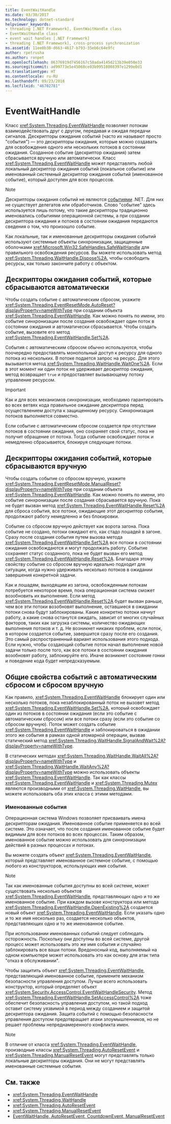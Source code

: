 ```yaml
---
title: EventWaitHandle
ms.date: 03/30/2017
ms.technology: dotnet-standard
helpviewer_keywords:
- threading [.NET Framework], EventWaitHandle class
- EventWaitHandle class
- event wait handles [.NET Framework]
- threading [.NET Framework], cross-process synchronization
ms.assetid: 11ee0b38-d663-4617-b793-35eb6c64e9fc
author: rpetrusha
ms.author: ronpet
ms.openlocfilehash: 86376919d7456167c58ada4145d213b39e050e33
ms.sourcegitcommit: ad99773e5e45068ce03b99518008397e1299e0d1
ms.translationtype: HT
ms.contentlocale: ru-RU
ms.lasthandoff: 09/23/2018
ms.locfileid: "46702781"
---
```

# <a name="eventwaithandle"></a>EventWaitHandle
Класс <xref:System.Threading.EventWaitHandle> позволяет потокам взаимодействовать друг с другом, передавая и ожидая передачи сигналов. Дескрипторы ожидания событий (часто их называют просто "события") — это дескрипторы ожидания, которые можно создавать для освобождения одного или нескольких потоков в состоянии ожидания. Созданное событие (дескриптор ожидания) затем сбрасывается вручную или автоматически. Класс <xref:System.Threading.EventWaitHandle> может представлять любой локальный дескриптор ожидания событий (локальное событие) или именованный системный дескриптор ожидания событий (именованное событие), который доступен для всех процессов.  
  
> [!NOTE]
>  Дескрипторы ожидания событий не являются [событиями](../events/index.md) .NET. Для них не существует делегатов или обработчиков. Слово "событие" здесь используется лишь потому, что такие дескрипторы традиционно именовались событиями операционной системы, а при создании дескриптора ожидания и потоков в состоянии ожидания передаются сведения о том, что произошло событие.  
  
 Как локальные, так и именованные дескрипторы ожидания событий используют системные объекты синхронизации, защищенные оболочками <xref:Microsoft.Win32.SafeHandles.SafeWaitHandle> для правильного освобождения ресурсов. Вы можете использовать метод <xref:System.Threading.WaitHandle.Dispose%2A>, чтобы освободить ресурсы, как только закончите работу с объектом.  
  
## <a name="event-wait-handles-that-reset-automatically"></a>Дескрипторы ожидания событий, которые сбрасываются автоматически  
 Чтобы создать событие с автоматическим сбросом, укажите <xref:System.Threading.EventResetMode.AutoReset?displayProperty=nameWithType> при создании объекта <xref:System.Threading.EventWaitHandle>. Как можно понять по имени, это событие синхронизации после создания освобождает один поток в состоянии ожидания и автоматически сбрасывается. Чтобы создать событие, вызовите его метод <xref:System.Threading.EventWaitHandle.Set%2A>.  
  
 События с автоматическим сбросом обычно используются, чтобы поочередно предоставлять монопольный доступ к ресурсу для одного потока из нескольких. В потоке подается запрос на ресурс. Для этого вызывается метод <xref:System.Threading.WaitHandle.WaitOne%2A>. Если в этот момент ни один поток не удерживает дескриптор ожидания, метод возвращает `true` и предоставляет вызывающему потоку управление ресурсом.  
  
> [!IMPORTANT]
>  Как и для всех механизмов синхронизации, необходимо гарантировать во всех ветвях кода правильное ожидание дескриптора перед осуществлением доступа к защищенному ресурсу. Синхронизация потоков выполняется совместно.  
  
 Если событие с автоматическим сбросом создается при отсутствии потоков в состоянии ожидания, оно сохраняет свой статус, пока не получит обращение от потока. Тогда событие освобождает поток и немедленно сбрасывается, блокируя следующие потоки.  
  
## <a name="event-wait-handles-that-reset-manually"></a>Дескрипторы ожидания событий, которые сбрасываются вручную  
 Чтобы создать событие со сбросом вручную, укажите <xref:System.Threading.EventResetMode.ManualReset?displayProperty=nameWithType> при создании объекта <xref:System.Threading.EventWaitHandle>. Как можно понять по имени, это событие синхронизации после создания сбрасывается вручную. Пока не будет вызван метод <xref:System.Threading.EventWaitHandle.Reset%2A> для сброса события, все потоки, ожидающие этот дескриптор события, продолжают работу немедленно и без блокировки.  
  
 Событие со сбросом вручную действует как ворота загона. Пока событие не создано, потоки ожидают его, как стадо лошадей в загоне. Сразу после создания события путем вызова метода <xref:System.Threading.EventWaitHandle.Set%2A> все потоки в состоянии ожидания освобождаются и могут продолжать работу. Событие сохраняет статус созданного, пока не будет вызван его метод <xref:System.Threading.EventWaitHandle.Reset%2A>. Благодаря этому свойству событие со сбросом вручную идеально подходит для ситуации, когда нужно удерживать несколько потоков в ожидании завершения конкретной задачи.  
  
 Как и лошадям, выходящим из загона, освобожденным потокам потребуется некоторое время, пока операционная система сможет возобновить их выполнение. Если метод <xref:System.Threading.EventWaitHandle.Reset%2A> будет вызван раньше, чем все эти потоки возобновят выполнение, оставшиеся в ожидании потоки снова будут заблокированы. Какие конкретно потоки начнут работу, а какие снова останутся ожидать, зависит от многих случайных факторов, таких как загрузка системы, количество ожидающих выполнения потоков и т. д. Не возникнет никаких проблем, если поток, в котором создается событие, завершится сразу после его создания. Это самый распространенный вариант использования этого подхода. Если нужно, чтобы создающий событие поток начал выполнение новой задачи только после того, как все потоки в состоянии ожидания возобновят работу, заблокируйте его. Иначе возникнет состояние гонки и поведение кода будет непредсказуемым.  
  
## <a name="features-common-to-automatic-and-manual-events"></a>Общие свойства событий с автоматическим сбросом и сбросом вручную  
 Как правило, <xref:System.Threading.EventWaitHandle> блокирует один или несколько потоков, пока незаблокированный поток не вызовет метод <xref:System.Threading.EventWaitHandle.Set%2A>, который освобождает один из потоков в состоянии ожидания (если это событие с автоматическим сбросом) или все потоки сразу (если это событие со сбросом вручную). Поток может создать событие <xref:System.Threading.EventWaitHandle> и заблокироваться в ожидании этого же события в рамках одной атомарной операции, вызвав статический метод <xref:System.Threading.WaitHandle.SignalAndWait%2A?displayProperty=nameWithType>.  
  
 В статических методах <xref:System.Threading.WaitHandle.WaitAll%2A?displayProperty=nameWithType> и <xref:System.Threading.WaitHandle.WaitAny%2A?displayProperty=nameWithType> можно использовать объекты <xref:System.Threading.EventWaitHandle>. Так как классы <xref:System.Threading.EventWaitHandle> и <xref:System.Threading.Mutex> являются производными от <xref:System.Threading.WaitHandle>, вы можете использовать оба этих класса с этими методами.  
  
### <a name="named-events"></a>Именованные события  
 Операционная система Windows позволяет присваивать имена дескрипторам ожидания. Именованное событие применяется во всей системе. Это означает, что после создания именованное событие будет видимым для всех потоков во всех процессах. Таким образом, именованное событие можно использовать для синхронизации действий в разных процессах и потоках.  
  
 Вы можете создать объект <xref:System.Threading.EventWaitHandle>, который представляет именованное системное событие, с помощью любого из конструкторов, использующих имя события.  
  
> [!NOTE]
>  Так как именованные события доступны во всей системе, может существовать несколько объектов <xref:System.Threading.EventWaitHandle>, представляющих одно и то же именованное событие. При каждом вызове конструктора или метода <xref:System.Threading.EventWaitHandle.OpenExisting%2A> создается новый объект <xref:System.Threading.EventWaitHandle>. Если указать одно и то же имя несколько раз, создается несколько объектов, представляющих одно и то же именованное событие.  
  
 При использовании именованных событий следует соблюдать осторожность. Поскольку они доступны во всей системе, другой процесс может использовать это же имя события и случайно заблокировать все ваши потоки. Вредоносный код, выполняемый на одном компьютере может использовать это как основу для атак типа "отказ в обслуживании".  
  
 Чтобы защитить объект <xref:System.Threading.EventWaitHandle>, представляющий именованное событие, примените механизм безопасности управления доступом. Лучше всего использовать конструктор, который определяет объект <xref:System.Security.AccessControl.EventWaitHandleSecurity>. Метод <xref:System.Threading.EventWaitHandle.SetAccessControl%2A> тоже обеспечит безопасность управления доступом, но такой подход оставит систему уязвимой в период между созданием и защитой дескриптора ожидания. Защита событий с помощью безопасности управления доступом предотвращает атаки злоумышленников, но не решает проблемы непреднамеренного конфликта имен.  
  
> [!NOTE]
>  В отличие от класса <xref:System.Threading.EventWaitHandle>, производные классы <xref:System.Threading.AutoResetEvent> и <xref:System.Threading.ManualResetEvent> могут представлять только локальные дескрипторы ожидания. Они не могут представлять именованные системные события.  
  
## <a name="see-also"></a>См. также

- <xref:System.Threading.EventWaitHandle>  
- <xref:System.Threading.WaitHandle>  
- <xref:System.Threading.AutoResetEvent>  
- <xref:System.Threading.ManualResetEvent>  
- [EventWaitHandle, AutoResetEvent, CountdownEvent, ManualResetEvent](../../../docs/standard/threading/eventwaithandle-autoresetevent-countdownevent-manualresetevent.md)
